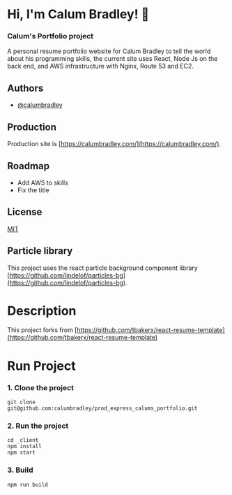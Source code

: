
# Hi, I'm Calum Bradley! 👋

### Calum's Portfolio project

A personal resume portfolio website for Calum Bradley to tell the world about his programming skills, the current site uses React, Node Js on the back end, and AWS infrastructure with Nginx, Route 53 and EC2.

## Authors

- [@calumbradley](https://www.github.com/calumbradley)

## Production

Production site is [https://calumbradley.com/](https://calumbradley.com/).

## Roadmap

- Add AWS to skills
- Fix the title

## License

[MIT](https://choosealicense.com/licenses/mit/)

## Particle library
This project uses the react particle background component library [https://github.com/lindelof/particles-bg](https://github.com/lindelof/particles-bg).

# Description
This project forks from [https://github.com/tbakerx/react-resume-template](https://github.com/tbakerx/react-resume-template)

# Run Project
### 1. Clone the project

```shell
git clone git@github.com:calumbradley/prod_express_calums_portfolio.git
```

### 2. Run the project
```shell
cd _client
npm install
npm start
```

### 3. Build
```shell
npm run build
```
